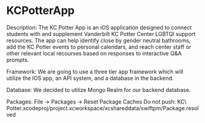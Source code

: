 # KCPotterApp

Description:
The KC Potter App is an iOS application designed to connect students with and supplement Vanderbilt KC Potter Center LGBTQI support resources.
The app can help identify close by gender neutral bathrooms, add the KC Potter events to personal calendars, and reach center staff or other relevant local recourses based on responses to interactive Q&A prompts.

Framework: We are going to use a three tier app framework which will utilize the IOS app, an API system, and a database in the backend. 

Database: We decided to utilize Mongo Realm for our backend database.


Packages:
File -> Packages -> Reset Package Caches
Do not push: KC\ Potter.xcodeproj/project.xcworkspace/xcshareddata/swiftpm/Package.resolved
